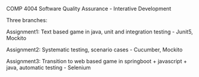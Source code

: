 COMP 4004 Software Quality Assurance - Interative Development

Three branches:

Assignment1: Text based game in java, unit and integration testing - Junit5, Mockito

Assignment2: Systematic testing, scenario cases - Cucumber, Mockito

Assignment3: Transition to web based game in springboot + javascript + java, automatic testing - Selenium

